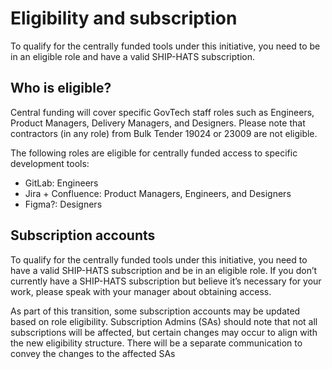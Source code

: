 # Eligibility and subscription

To qualify for the centrally funded tools under this initiative, you need to be in an eligible role and have a valid SHIP-HATS subscription.

## Who is eligible?

Central funding will cover specific GovTech staff roles such as Engineers, Product Managers, Delivery Managers, and Designers. Please note that contractors (in any role) from Bulk Tender 19024 or 23009 are not eligible.

The following roles are eligible for centrally funded access to specific development tools:

- GitLab: Engineers
- Jira + Confluence: Product Managers, Engineers, and Designers
- Figma?: Designers

## Subscription accounts

To qualify for the centrally funded tools under this initiative, you need to have a valid SHIP-HATS subscription and be in an eligible role. If you don’t currently have a SHIP-HATS subscription but believe it’s necessary for your work, please speak with your manager about obtaining access.



As part of this transition, some subscription accounts may be updated based on role eligibility. Subscription Admins (SAs) should note that not all subscriptions will be affected, but certain changes may occur to align with the new eligibility structure. There will be a separate communication to convey the changes to the affected SAs


